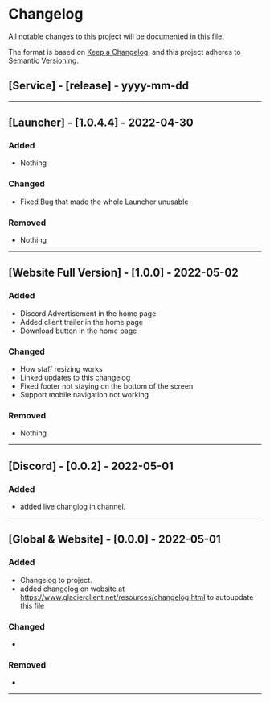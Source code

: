 # Changelog
All notable changes to this project will be documented in this file.

The format is based on [Keep a Changelog](https://keepachangelog.com/en/1.0.0/),
and this project adheres to [Semantic Versioning](https://semver.org/spec/v2.0.0.html).

## [Service] - [release] - yyyy-mm-dd

---
## [Launcher] - [1.0.4.4] - 2022-04-30
### Added
* Nothing
### Changed
* Fixed Bug that made the whole Launcher unusable 
### Removed
* Nothing
---
## [Website Full Version] - [1.0.0] - 2022-05-02
### Added
* Discord Advertisement in the home page
* Added client trailer in the home page
* Download button in the home page
### Changed
* How staff resizing works
* Linked updates to this changelog
* Fixed footer not staying on the bottom of the screen
* Support mobile navigation not working
### Removed
* Nothing
---
## [Discord] - [0.0.2] - 2022-05-01
### Added
* added live changlog in channel.
---
## [Global & Website] - [0.0.0] - 2022-05-01
### Added
* Changelog to project.
* added changelog on website at https://www.glacierclient.net/resources/changelog.html to autoupdate this file
### Changed
*
### Removed
*
---
